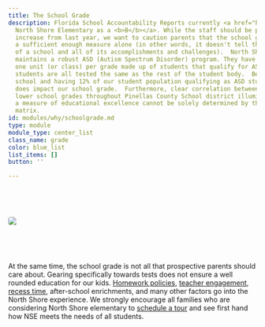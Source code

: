 ```yaml
---
title: The School Grade
description: Florida School Accountability Reports currently <a href="http://www.fldoe.org/accountability/accountability-reporting/school-grades/">grades
  North Shore Elementary as a <b>B</b></a>. While the staff should be proud of the
  increase from last year, we want to caution parents that the school grade is not
  a sufficient enough measure alone (in other words, it doesn't tell the true story
  of a school and all of its accomplishments and challenges).  North Shore proudly
  maintains a robust ASD (Autism Spectrum Disorder) program. They have approximately
  one unit (or class) per grade made up of students that qualify for ASD services.  These
  students are all tested the same as the rest of the student body.  Being a small
  school and having 12% of our student population qualifying as ASD students can and
  does impact our school grade.  Furthermore, clear correlation between poverty and
  lower school grades throughout Pinellas County School district illuminates that
  a measure of educational excellence cannot be solely determined by this current
  matrix.
id: modules/why/schoolgrade.md
type: module
module_type: center_list
class_name: grade
color: blue_list
list_items: []
button: ''

---
```

<img src="/images/uneditable/SchoolGrade.png" style="margin: 75px auto; display: block; border-radius: 4px; max-width:100%;"/>

At the same time, the school grade is not all that prospective parents should care about. Gearing specifically towards tests does not ensure a well rounded education for our kids. [Homework policies](#), [teacher engagement](#), [recess time](#), after-school enrichments, and many other factors go into the North Shore experience. We strongly encourage all families who are considering North Shore elementary to [schedule a tour](#) and see first hand how NSE meets the needs of all students.  